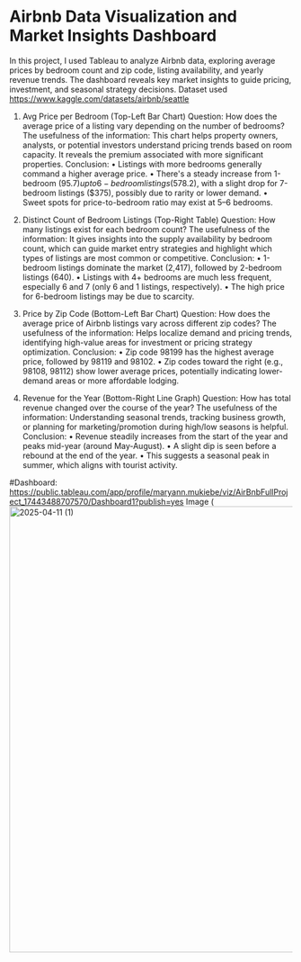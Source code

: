 # Airbnb Data Visualization and Market Insights Dashboard
In this project, I used Tableau to analyze Airbnb data, exploring average prices by bedroom count and zip code, listing availability, and yearly revenue trends. The dashboard reveals key market insights to guide pricing, investment, and seasonal strategy decisions.
Dataset used https://www.kaggle.com/datasets/airbnb/seattle

1. Avg Price per Bedroom (Top-Left Bar Chart)
Question: How does the average price of a listing vary depending on the number of bedrooms?
The usefulness of the information:
This chart helps property owners, analysts, or potential investors understand pricing trends based on room capacity. It reveals the premium associated with more significant properties.
Conclusion:
•	Listings with more bedrooms generally command a higher average price.
•	There's a steady increase from 1-bedroom ($95.7) up to 6-bedroom listings ($578.2), with a slight drop for 7-bedroom listings ($375), possibly due to rarity or lower demand.
•	Sweet spots for price-to-bedroom ratio may exist at 5–6 bedrooms.

2. Distinct Count of Bedroom Listings (Top-Right Table)
Question: How many listings exist for each bedroom count?
The usefulness of the information:
It gives insights into the supply availability by bedroom count, which can guide market entry strategies and highlight which types of listings are most common or competitive.
Conclusion:
•	1-bedroom listings dominate the market (2,417), followed by 2-bedroom listings (640).
•	Listings with 4+ bedrooms are much less frequent, especially 6 and 7 (only 6 and 1 listings, respectively).
•	The high price for 6-bedroom listings may be due to scarcity.

3. Price by Zip Code (Bottom-Left Bar Chart)
Question: How does the average price of Airbnb listings vary across different zip codes?
The usefulness of the information:
Helps localize demand and pricing trends, identifying high-value areas for investment or pricing strategy optimization.
Conclusion:
•	Zip code 98199 has the highest average price, followed by 98119 and 98102.
•	Zip codes toward the right (e.g., 98108, 98112) show lower average prices, potentially indicating lower-demand areas or more affordable lodging.

5. Revenue for the Year (Bottom-Right Line Graph)
Question: How has total revenue changed over the course of the year?
The usefulness of the information:
Understanding seasonal trends, tracking business growth, or planning for marketing/promotion during high/low seasons is helpful.
Conclusion:
•	Revenue steadily increases from the start of the year and peaks mid-year (around May-August).
•	A slight dip is seen before a rebound at the end of the year.
•	This suggests a seasonal peak in summer, which aligns with tourist activity.

#Dashboard: https://public.tableau.com/app/profile/maryann.mukiebe/viz/AirBnbFullProject_17443488707570/Dashboard1?publish=yes
Image (<img width="793" alt="2025-04-11 (1)" src="https://github.com/user-attachments/assets/f7170158-bcf9-4412-b3e5-ab3f4db82808" />

